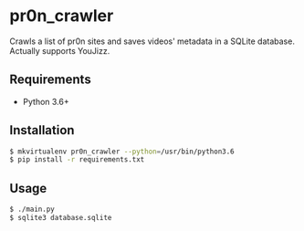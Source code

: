 pr0n_crawler
============

Crawls a list of pr0n sites and saves videos' metadata in a SQLite database.
Actually supports YouJizz.

Requirements
------------

- Python 3.6+

Installation
------------

```bash
$ mkvirtualenv pr0n_crawler --python=/usr/bin/python3.6
$ pip install -r requirements.txt
```

Usage
-----

```bash
$ ./main.py
$ sqlite3 database.sqlite
```

